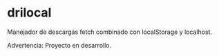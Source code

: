 # drilocal
Manejador de descargas fetch combinado con localStorage y localhost.

Advertencia: Proyecto en desarrollo.
